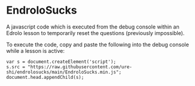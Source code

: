 # EndroloSucks
A javascript code which is executed from the debug console within an Edrolo lesson to temporarily reset the questions (previously impossible).

To execute the code, copy and paste the following into the debug console while a lesson is active: 
```
var s = document.createElement('script'); 
s.src = "https://raw.githubusercontent.com/ure-shi/endrolosucks/main/EndroloSucks.min.js";
document.head.appendChild(s);
```
